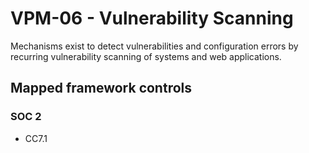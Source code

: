 # VPM-06 - Vulnerability Scanning
Mechanisms exist to detect vulnerabilities and configuration errors by recurring vulnerability scanning of systems and web applications.
## Mapped framework controls
### SOC 2
- CC7.1